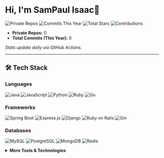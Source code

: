 # Hi, I'm SamPaul Isaac👋

![Private Repos](https://img.shields.io/badge/Private%20Repos-0-blue)
![Commits This Year](https://img.shields.io/badge/Commits%20This%20Year-0-green)
![Total Stars](https://img.shields.io/badge/Total%20Stars-0-yellow)
![Contributions](https://img.shields.io/badge/Contributions-0-purple)

- **Private Repos:** 0  
- **Total Commits (This Year):** 0  

*Stats update daily via GitHub Actions.*

---

## 🛠️ Tech Stack

### **Languages**
![Java](https://img.shields.io/badge/Java-%23ED8B00.svg?logo=openjdk&logoColor=white)
![JavaScript](https://img.shields.io/badge/JavaScript-%23323330.svg?logo=javascript&logoColor=%23F7DF1E)
![Python](https://img.shields.io/badge/Python-%233776AB.svg?logo=python&logoColor=white)
![Ruby](https://img.shields.io/badge/Ruby-%23CC342D.svg?logo=ruby&logoColor=white)
![Go](https://img.shields.io/badge/Go-%2300ADD8.svg?logo=go&logoColor=white)

### **Frameworks**
![Spring Boot](https://img.shields.io/badge/Spring%20Boot-%236DB33F.svg?logo=springboot&logoColor=white)
![Express.js](https://img.shields.io/badge/Express.js-%23404d59.svg?logo=express&logoColor=white)
![Django](https://img.shields.io/badge/Django-%23092E20.svg?logo=django&logoColor=white)
![Ruby on Rails](https://img.shields.io/badge/Ruby%20on%20Rails-%23CC0000.svg?logo=rubyonrails&logoColor=white)
![Gin](https://img.shields.io/badge/Gin-%2300ADD8.svg?logo=go&logoColor=white)

### **Databases**
![MySQL](https://img.shields.io/badge/MySQL-%2300758F.svg?logo=mysql&logoColor=white)
![PostgreSQL](https://img.shields.io/badge/PostgreSQL-%23336791.svg?logo=postgresql&logoColor=white)
![MongoDB](https://img.shields.io/badge/MongoDB-%2347A248.svg?logo=mongodb&logoColor=white)
![Redis](https://img.shields.io/badge/Redis-%23DC382D.svg?logo=redis&logoColor=white)

<details>
<summary><b>More Tools & Technologies</b></summary>

### **DevOps & Architecture**
![Docker](https://img.shields.io/badge/Docker-%232496ED.svg?logo=docker&logoColor=white)
![Kubernetes](https://img.shields.io/badge/Kubernetes-%23326CE5.svg?logo=kubernetes&logoColor=white)
![RabbitMQ](https://img.shields.io/badge/RabbitMQ-%23FF6600.svg?logo=rabbitmq&logoColor=white)
![Microservices](https://img.shields.io/badge/Microservices-%230072C6.svg)
![Monolithic Architecture](https://img.shields.io/badge/Monolithic-%23555.svg)
![New Relic](https://img.shields.io/badge/New%20Relic-%23008C99.svg?logo=newrelic&logoColor=white)

</details>
